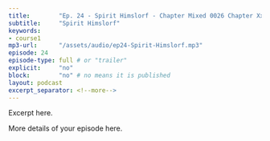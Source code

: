 ```yaml
---
title:        "Ep. 24 - Spirit Himslorf - Chapter Mixed 0026 Chapter Xx Workings Of Miracles Miracles By Jesus And B"
subtitle:     "Spirit Himslorf"
keywords:
- course1
mp3-url:      "/assets/audio/ep24-Spirit-Himslorf.mp3"
episode: 24
episode-type: full # or "trailer"
explicit:     "no"
block:        "no" # no means it is published
layout: podcast
excerpt_separator: <!--more-->
---
```

Excerpt here.
<!--more-->

More details of your episode here.
